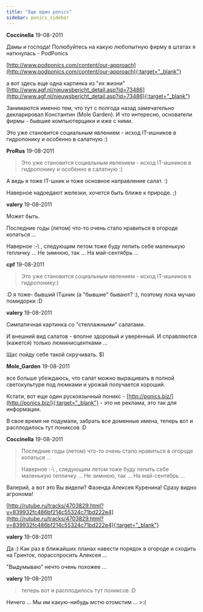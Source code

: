 ```yaml
---
title: "Еще один ponics"
sidebar: ponics_sidebar
---
```


**Coccinella** 19-08-2011

Дамы и господа! Полюбуйтесь на какую любопытную фирму в штатах я наткнулась - PodPonics

[http://www.podponics.com/content/our-approach](http://www.podponics.com/content/our-approach){:target="_blank"}

а вот здесь еще одна картинка из "их жизни" [http://www.agf.nl/nieuwsbericht_detail.asp?id=73486](http://www.agf.nl/nieuwsbericht_detail.asp?id=73486){:target="_blank"}

Занимаются именно тем, что тут с полгода назад замечательно декларировал Константин (Mole Garden). И что интересно, основатели фирмы - бывшие компьютерщики и иже с ними.

Это уже становится социальным явлением - исход IT-ишников в гидропонику и особенно в салатную :)


**ProRus** 19-08-2011

> Это уже становится социальным явлением - исход IT-ишников в гидропонику и особенно в салатную :)

А ведь я тоже IT-шник и тоже основное направление салат. :)

Наверное надоедают железки, хочется быть ближе к природе. ;)


**valery** 19-08-2011

Может быть.

Последние годы (летом) что-то очень стало нравиться в огороде копаться ...

Наверное :-\ , следующим летом тоже буду лепить себе маленькую тепличку ... Не зимнюю, так ... На май-сентябрь ...


**cpf** 19-08-2011

> Это уже становится социальным явлением - исход IT-ишников в гидропонику:)

:D я тоже- бывший ITшник (а "бывшие" бывают? :), поэтому пока мучаю помидорки :D


**valery** 19-08-2011

Симпатичная картинка со "стеллажными" салатами.

И внешний вид салатов - вполне здоровый и уверенный. И справляются (кажется) только люминисцентками ...

Щас пойду себе такой скручивать. $)


**Mole_Garden** 19-08-2011

все больше убеждаюсь, что салат можно выращивать в полной светокультуре под люмками и урожай получается хороший. 

Кстати, вот еще один рускоязычный поникс - [http://ponics.biz/](http://ponics.biz/){:target="_blank"} - это не реклама, это так для информации. 

В свое время не подумали, забрать все доменные имена, теперь вот и расплодилось тут пониксов :D


**Coccinella** 19-08-2011

> Последние годы (летом) что-то очень стало нравиться в огороде копаться ...
> 
> Наверное :-\ , следующим летом тоже буду лепить себе маленькую тепличку ... Не зимнюю, так ... На май-сентябрь ...

Валерий, а вот это Вы видели? Фазенда Алексея Куренина! Сразу видно агронома!

[http://rutube.ru/tracks/4703829.html?v=839932fc486bf214c55324c71bd222e4](http://rutube.ru/tracks/4703829.html?v=839932fc486bf214c55324c71bd222e4){:target="_blank"}


**valery** 19-08-2011

Да :) Как раз в ближайших планах навести порядок в огороде и сходить на Гринток, порасспросить Алексея ...

"Выдумываю" нечто очень похожее ...


**valery** 19-08-2011

> теперь вот и расплодилось тут пониксов :D

Ничего ... Мы им какую-нибудь мстю отомстим ... &gt;:(


